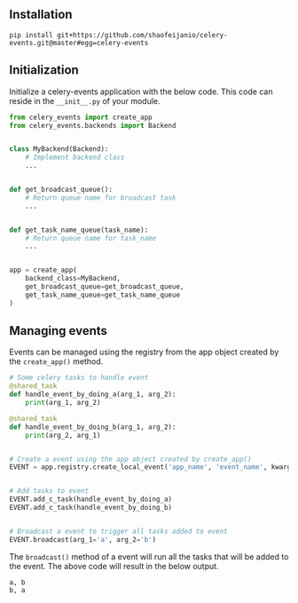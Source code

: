 ## Installation

```shell script
pip install git+https://github.com/shaofeijanio/celery-events.git@master#egg=celery-events
```


## Initialization

Initialize a celery-events application with the below code. This code can reside in the `__init__.py` of your module.

```python
from celery_events import create_app
from celery_events.backends import Backend


class MyBackend(Backend):
    # Implement backend class
    ...


def get_broadcast_queue():
    # Return queue name for broadcast task
    ...


def get_task_name_queue(task_name):
    # Return queue name for task_name
    ...


app = create_app(
    backend_class=MyBackend,
    get_broadcast_queue=get_broadcast_queue,
    get_task_name_queue=get_task_name_queue
)
```

## Managing events

Events can be managed using the registry from the app object created by the `create_app()` method.

```python
# Some celery tasks to handle event
@shared_task
def handle_event_by_doing_a(arg_1, arg_2):
    print(arg_1, arg_2)

@shared_task
def handle_event_by_doing_b(arg_1, arg_2):
    print(arg_2, arg_1)


# Create a event using the app object created by create_app()
EVENT = app.registry.create_local_event('app_name', 'event_name', kwarg_keys=['arg_1', 'arg_2'])


# Add tasks to event
EVENT.add_c_task(handle_event_by_doing_a)
EVENT.add_c_task(handle_event_by_doing_b)


# Broadcast a event to trigger all tasks added to event
EVENT.broadcast(arg_1='a', arg_2='b')
```

The `broadcast()` method of a event will run all the tasks that will be added to the event. The above code will result 
in the below output.

```shell script
a, b
b, a
```
